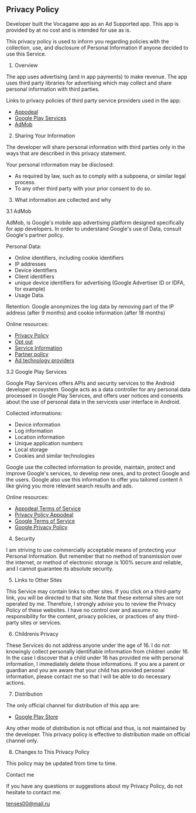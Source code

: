 ## Privacy Policy

Developer built the Vocagame app as an Ad Supported app. This app is provided by at no cost and is intended for use as is.

This privacy policy is used to inform you regarding policies with the collection, use, and disclosure of Personal Information if anyone decided to use this Service.

1) Overview

The app uses advertising (and in app payments) to make revenue. The app uses third party libraries for advertising which may collect and share personal information with third parties.

Links to privacy policies of third party service providers used in the app:
* [Appodeal](https://app.appodeal.com/analytics/overview)
* [Google Play Services](https://policies.google.com/privacy)
* [AdMob](https://support.google.com/admob/answer/6128543)

2) Sharing Your Information

The developer will share personal information with third parties only in the ways that are described in this privacy statement.

Your personal information may be disclosed:
* As required by law, such as to comply with a subpoena, or similar legal process.
* To any other third party with your prior consent to do so.

3) What information are collected and why

3.1 AdMob

AdMob, is Google's mobile app advertising platform designed specifically for app developers. In order to understand Google's use of Data, consult Google's partner policy.

Personal Data:
* Online identifiers, including cookie identifiers
* IP addresses
* Device identifiers
* Client identifiers
* unique device identifiers for advertising (Google Advertiser ID or IDFA, for example)
* Usage Data.

Retention:
Google anonymizes the log data by removing part of the IP address (after 9 months) and cookie information (after 18 months)

Online resources:
* [Privacy Policy](https://policies.google.com/technologies/ads)
* [Opt out](https://adssettings.google.com/authenticated)
* [Service Information](https://privacy.google.com/businesses/adsservices/)
* [Partner policy](https://policies.google.com/technologies/partner-sites)
* [Ad technology providers](https://support.google.com/admob/answer/9012903)

3.2 Google Play Services

Google Play Services offers APIs and security services to the Android developer ecosystem. Google acts as a data controller for any personal data processed in Google Play Services, and offers user notices and consents about the use of personal data in the serviceís user interface in Android.

Collected informations:
* Device information
* Log information
* Location information
* Unique application numbers
* Local storage
* Cookies and similar technologies

Google use the collected information to provide, maintain, protect and improve Google's services, to develop new ones, and to protect Google and the users. Google also use this information to offer you tailored content ñ like giving you more relevant search results and ads.

Online resources:
* [Appodeal Terms of Service](https://appodeal.com/terms-of-service/)
* [Privacy Policy Appodeal](https://www.appodeal.com/privacy-policy/)
* [Google Terms of Service](https://policies.google.com/terms)
* [Google Privacy Policy](https://policies.google.com/privacy)

4) Security

I am striving to use commercially acceptable means of protecting your Personal Information. But remember that no method of transmission over the internet, or method of electronic storage is 100% secure and reliable, and I cannot guarantee its absolute security.

5) Links to Other Sites

This Service may contain links to other sites. If you click on a third-party link, you will be directed to that site. Note that these external sites are not operated by me. Therefore, I strongly advise you to review the Privacy Policy of these websites. I have no control over and assume no responsibility for the content, privacy policies, or practices of any third-party sites or services.

6) Childrenis Privacy

These Services do not address anyone under the age of 16. I do not knowingly collect personally identifiable information from children under 16. In the case I discover that a child under 16 has provided me with personal information, I immediately delete those informations. If you are a parent or guardian and you are aware that your child has provided personal information, please contact me so that I will be able to do necessary actions.

7) Distribution

The only official channel for distribution of this app are:
* [Google Play Store](https://play.google.com/store)

Any other mode of distribution is not official and thus, is not maintained by the developer. This privacy policy is effective to distribution made on official channel only.

8) Changes to This Privacy Policy

This policy may be updated from time to time.

Contact me

If you have any questions or suggestions about my Privacy Policy, do not hesitate to contact me.

tenses00@mail.ru
